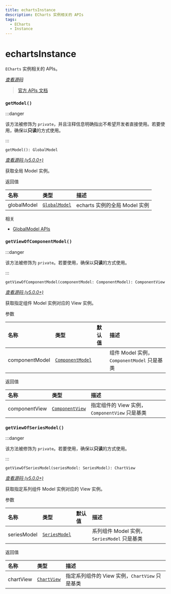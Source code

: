 ```yaml
---
title: echartsInstance
description: ECharts 实例相关的 APIs
tags:
  - ECharts
  - Instance
---
```


# echartsInstance

`ECharts` 实例相关的 APIs。

[_查看源码_](https://github.com/apache/echarts/blob/5.3.3/src/core/echarts.ts#L331)

> [官方 APIs 文档](https://echarts.apache.org/zh/api.html#echartsInstance)

### `getModel()`

:::danger

该方法被修饰为 `private`，并且注释信息明确指出不希望开发者直接使用。若要使用，确保以**只读**的方式使用。

:::

`getModel(): GlobalModel`

[_查看源码 (v5.0.0+)_](https://github.com/apache/echarts/blob/5.3.3/src/core/echarts.ts#L681)

获取全局 Model 实例。

返回值

| 名称        | 类型                                                                                   | 描述                          |
| :---------- | :------------------------------------------------------------------------------------- | :---------------------------- |
| globalModel | [`GlobalModel`](https://github.com/apache/echarts/blob/5.3.3/src/model/Global.ts#L154) | echarts 实例的全局 Model 实例 |

相关

- [GlobalModel APIs](./2-GlobalModel.md)

### `getViewOfComponentModel()`

:::danger

该方法被修饰为 `private`。若要使用，确保以**只读**的方式使用。

:::

`getViewOfComponentModel(componentModel: ComponentModel): ComponentView`

[_查看源码 (v5.0.0+)_](https://github.com/apache/echarts/blob/5.3.3/src/core/echarts.ts#L1033)

获取指定组件 Model 实例对应的 View 实例。

参数

| 名称           | 类型                                                                                          | 默认值 | 描述                                       |
| :------------- | :-------------------------------------------------------------------------------------------- | :----- | :----------------------------------------- |
| componentModel | [`ComponentModel`](https://github.com/apache/echarts/blob/5.3.3/src/model/Component.ts#L51:7) |        | 组件 Model 实例，`ComponentModel` 只是基类 |

返回值

| 名称          | 类型                                                                                        | 描述                                           |
| :------------ | :------------------------------------------------------------------------------------------ | :--------------------------------------------- |
| componentView | [`ComponentView`](https://github.com/apache/echarts/blob/5.3.3/src/view/Component.ts#L63:7) | 指定组件的 View 实例，`ComponentView` 只是基类 |

### `getViewOfSeriesModel()`

:::danger

该方法被修饰为 `private`。若要使用，确保以**只读**的方式使用。

:::

`getViewOfSeriesModel(seriesModel: SeriesModel): ChartView`

[_查看源码 (v5.0.0+)_](https://github.com/apache/echarts/blob/5.3.3/src/core/echarts.ts#L1040)

获取指定系列组件 Model 实例对应的 View 实例。

参数

| 名称        | 类型                                                                                   | 默认值 | 描述                                        |
| :---------- | :------------------------------------------------------------------------------------- | :----- | :------------------------------------------ |
| seriesModel | [`SeriesModel`](https://github.com/apache/echarts/blob/5.3.3/src/model/Series.ts#L123) |        | 系列组件 Model 实例，`SeriesModel` 只是基类 |

返回值

| 名称      | 类型                                                                                | 描述                                           |
| :-------- | :---------------------------------------------------------------------------------- | :--------------------------------------------- |
| chartView | [`ChartView`](https://github.com/apache/echarts/blob/5.3.3/src/view/Chart.ts#L98:7) | 指定系列组件的 View 实例，`ChartView` 只是基类 |

